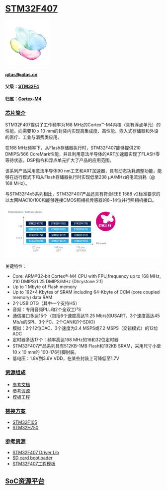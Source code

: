 ﻿# [STM32F407](https://github.com/sochub/STM32F407) 
[![sites](SoC/qitas.png)](http://www.qitas.cn) 
####  qitas@qitas.cn
#### 父级：[STM32F4](https://github.com/sochub/STM32F4)
#### 归属：[Cortex-M4](https://github.com/sochub/CM4) 
### [芯片简介](https://github.com/sochub/STM32F407/wiki)

STM32F407提供了工作频率为168 MHz的Cortex™-M4内核（具有浮点单元）的性能。向需要10 x 10 mm的封装内实现高集成度、高性能、嵌入式存储器和外设的医疗、工业与消费类应用。

在168 MHz频率下，从Flash存储器执行时，STM32F407能够提供210 DMIPS/566 CoreMark性能，并且利用意法半导体的ART加速器实现了FLASH零等待状态。DSP指令和浮点单元扩大了产品的应用范围。

该系列产品采用意法半导体90 nm工艺和ART加速器，具有动态功耗调整功能，能够在运行模式下和从Flash存储器执行时实现低至238 µA/MHz的电流消耗（@ 168 MHz）。

与STM32F4x5系列相比，STM32F407产品还具有符合IEEE 1588 v2标准要求的以太网MAC10/100和能够连接CMOS照相机传感器的8~14位并行照相机接口。

[![sites](SoC/STM32F407.jpg)](https://www.st.com/en/microcontrollers-microprocessors/stm32f407-417.html#overview) 

关键特性：

* Core: ARM®32-bit Cortex®-M4 CPU with FPU,frequency up to 168 MHz, 210 DMIPS/1.25 DMIPS/MHz (Dhrystone 2.1)
* Up to 1 Mbyte of Flash memory
* Up to 192+4 Kbytes of SRAM including 64-Kbyte of CCM (core coupled memory) data RAM
* 2个USB OTG（其中一个支持HS）
* 音频：专用音频PLL和2个全双工I²S
* 通信接口多达15个（包括6个速度高达11.25 Mb/s的USART、3个速度高达45 Mb/s的SPI、3个I²C、2个CAN和1个SDIO）
* 模拟：2个12位DAC、3个速度为2.4 MSPS或7.2 MSPS（交错模式）的12位ADC
* 定时器多达17个：频率高达168 MHz的16和32位定时器
* STM32F407产品系列具有512KB-1MB Flash和192KB SRAM，采用尺寸小至10 x 10 mm的 100-176引脚封装。
* 低电压：1.8V到3.6V VDD，在某些封装上可降低至1.7V



### [资源组成](https://github.com/sochub/STM32F407)

* [参考文档](docs/)
* [参考资源](src/)
* [模板工程](demo/)

### [替换方案](https://github.com/sochub/STM32F407)

* [STM32F105](https://github.com/sochub/STM32F105) 
* [STM32H750](https://github.com/sochub/STM32H750) 

### [参考资源](https://github.com/sochub/STM32F407)

* [STM32F407 Driver Lib](https://github.com/InfiniteYuan1/STM32F407DriverLib)
* [SD card bootloader](https://github.com/autosportlabs/ASL_F4_bootloader)
* [STM32F407工程模板](https://github.com/EmbolismSoil/STM32F407_LINUX)

##  [SoC资源平台](http://www.qitas.cn)


